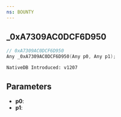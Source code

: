 ```yaml
---
ns: BOUNTY
---
```

## _0xA7309AC0DCF6D950

```c
// 0xA7309AC0DCF6D950
Any _0xA7309AC0DCF6D950(Any p0, Any p1);
```

```
NativeDB Introduced: v1207
```

## Parameters
* **p0**:
* **p1**:
